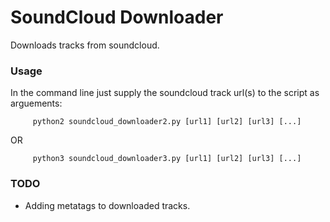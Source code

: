 # SoundCloud Downloader

Downloads tracks from soundcloud.

### Usage

In the command line just supply the soundcloud track url(s) to the script as arguements:

```
     python2 soundcloud_downloader2.py [url1] [url2] [url3] [...]
```
OR
```
     python3 soundcloud_downloader3.py [url1] [url2] [url3] [...]
```

### TODO
* Adding metatags to downloaded tracks.